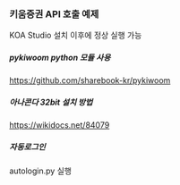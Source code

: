 ### 키움증권 API 호출 예제

KOA Studio 설치 이후에 정상 실행 가능 

##### pykiwoom python 모듈 사용
https://github.com/sharebook-kr/pykiwoom

##### 아나콘다 32bit 설치 방법
https://wikidocs.net/84079

##### 자동로그인 
autologin.py 실행 